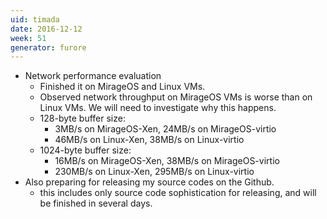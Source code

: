 ```yaml
---
uid: timada
date: 2016-12-12
week: 51
generator: furore
---
```


- Network performance evaluation
  - Finished it on MirageOS and Linux VMs.
  - Observed network throughput on MirageOS VMs is worse than on Linux VMs. We will need to investigate why this happens.
  - 128-byte buffer size:
    - 3MB/s on MirageOS-Xen, 24MB/s on MirageOS-virtio
    - 46MB/s on Linux-Xen,    38MB/s on Linux-virtio
  - 1024-byte buffer size:
    - 16MB/s on MirageOS-Xen, 38MB/s on MirageOS-virtio
    - 230MB/s on Linux-Xen,   295MB/s on Linux-virtio
- Also preparing for releasing my source codes on the Github.
   - this includes only source code sophistication for releasing, and will be finished in several days.

